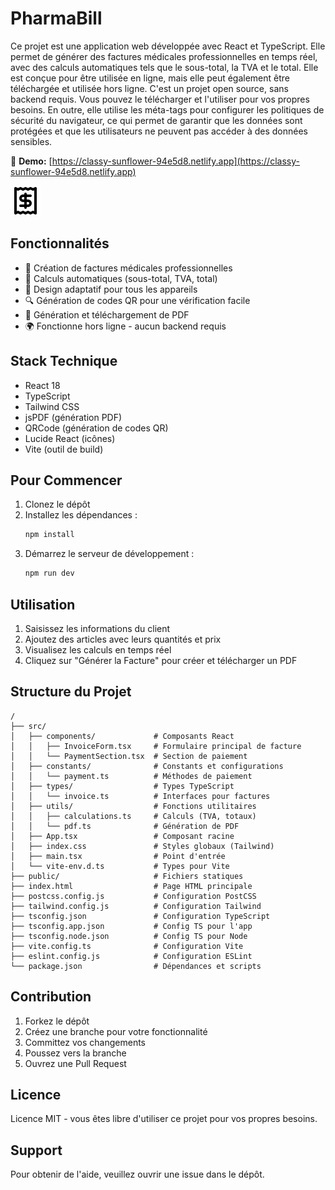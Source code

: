 # PharmaBill

Ce projet est une application web développée avec React et TypeScript. Elle permet de générer des factures médicales professionnelles en temps réel, avec des calculs automatiques tels que le sous-total, la TVA et le total. Elle est conçue pour être utilisée en ligne, mais elle peut également être téléchargée et utilisée hors ligne. C'est un projet open source, sans backend requis. Vous pouvez le télécharger et l'utiliser pour vos propres besoins. En outre, elle utilise les méta-tags pour configurer les politiques de sécurité du navigateur, ce qui permet de garantir que les données sont protégées et que les utilisateurs ne peuvent pas accéder à des données sensibles.

🔗 **Demo:** [https://classy-sunflower-94e5d8.netlify.app](https://classy-sunflower-94e5d8.netlify.app)

![Logo PharmaBill](https://raw.githubusercontent.com/lucide-icons/lucide/main/icons/receipt.svg)

## Fonctionnalités

- 📝 Création de factures médicales professionnelles
- 🧮 Calculs automatiques (sous-total, TVA, total)
- 📱 Design adaptatif pour tous les appareils
- 🔍 Génération de codes QR pour une vérification facile
- 💾 Génération et téléchargement de PDF
- 🌍 Fonctionne hors ligne - aucun backend requis

## Stack Technique

- React 18
- TypeScript
- Tailwind CSS
- jsPDF (génération PDF)
- QRCode (génération de codes QR)
- Lucide React (icônes)
- Vite (outil de build)

## Pour Commencer

1. Clonez le dépôt
2. Installez les dépendances :
   ```bash
   npm install
   ```
3. Démarrez le serveur de développement :
   ```bash
   npm run dev
   ```

## Utilisation

1. Saisissez les informations du client
2. Ajoutez des articles avec leurs quantités et prix
3. Visualisez les calculs en temps réel
4. Cliquez sur "Générer la Facture" pour créer et télécharger un PDF

## Structure du Projet

```
/
├── src/
│   ├── components/             # Composants React
│   │   ├── InvoiceForm.tsx     # Formulaire principal de facture
│   │   └── PaymentSection.tsx  # Section de paiement
│   ├── constants/              # Constants et configurations
│   │   └── payment.ts          # Méthodes de paiement
│   ├── types/                  # Types TypeScript
│   │   └── invoice.ts          # Interfaces pour factures
│   ├── utils/                  # Fonctions utilitaires
│   │   ├── calculations.ts     # Calculs (TVA, totaux)
│   │   └── pdf.ts              # Génération de PDF
│   ├── App.tsx                 # Composant racine
│   ├── index.css               # Styles globaux (Tailwind)
│   ├── main.tsx                # Point d'entrée
│   └── vite-env.d.ts           # Types pour Vite
├── public/                     # Fichiers statiques
├── index.html                  # Page HTML principale
├── postcss.config.js           # Configuration PostCSS
├── tailwind.config.js          # Configuration Tailwind
├── tsconfig.json               # Configuration TypeScript
├── tsconfig.app.json           # Config TS pour l'app
├── tsconfig.node.json          # Config TS pour Node
├── vite.config.ts              # Configuration Vite
├── eslint.config.js            # Configuration ESLint
└── package.json                # Dépendances et scripts
```

## Contribution

1. Forkez le dépôt
2. Créez une branche pour votre fonctionnalité
3. Committez vos changements
4. Poussez vers la branche
5. Ouvrez une Pull Request

## Licence

Licence MIT - vous êtes libre d'utiliser ce projet pour vos propres besoins.

## Support

Pour obtenir de l'aide, veuillez ouvrir une issue dans le dépôt.